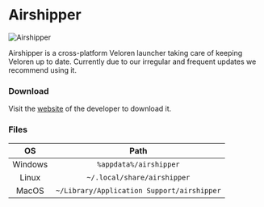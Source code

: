 # Airshipper

![Airshipper](https://songtronix.com/airshipper.gif)

Airshipper is a cross-platform Veloren launcher taking care of keeping Veloren up to date.
Currently due to our irregular and frequent updates we recommend using it.

### Download

Visit the [website](https://songtronix.com) of the developer to download it.

### Files

|   OS    |                    Path                    |
| :-----: | :----------------------------------------: |
| Windows |           `%appdata%/airshipper`           |
|  Linux  |        `~/.local/share/airshipper`         |
|  MacOS  | `~/Library/Application Support/airshipper` |
